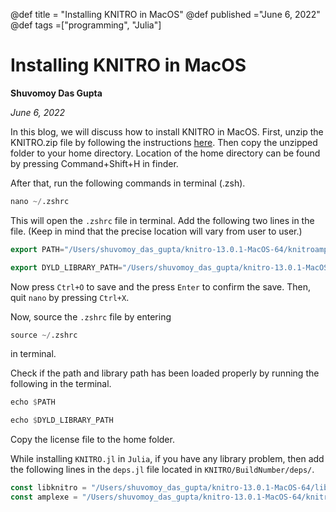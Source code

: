 @def title = "Installing KNITRO in MacOS"
@def published ="June 6, 2022"
@def tags =["programming", "Julia"]

# Installing KNITRO in MacOS

**Shuvomoy Das Gupta**

*June 6, 2022*

In this blog, we will discuss how to install KNITRO in MacOS. First, unzip the KNITRO.zip file by following the instructions [here](https://www.artelys.com/docs/knitro/1_introduction/installation/unix.html). Then copy the unzipped folder to your home directory. Location of the home directory can be found by pressing Command+Shift+H in finder. 

After that, run the following commands in terminal (.zsh).

```julia
nano ~/.zshrc 
```

This will open the `.zshrc` file in terminal. Add the following two lines in the file. (Keep in mind that the precise location will vary from user to user.)

```julia
export PATH="/Users/shuvomoy_das_gupta/knitro-13.0.1-MacOS-64/knitroampl:$PATH"

export DYLD_LIBRARY_PATH="/Users/shuvomoy_das_gupta/knitro-13.0.1-MacOS-64/lib:$DYLD_LIBRARY_PATH$"
```

Now press `Ctrl+O` to save and the press `Enter` to confirm the save. Then, quit `nano` by pressing `Ctrl+X`.

Now, source the `.zshrc` file by entering

```julia
source ~/.zshrc 
```

 in terminal.

Check if the path and library path has been loaded properly by running the following in the terminal.

```julia
echo $PATH      
```

```julia
echo $DYLD_LIBRARY_PATH
```

Copy the license file to the home folder.

While installing `KNITRO.jl` in `Julia`, if you have any library problem, then add the following lines in the `deps.jl` file located in `KNITRO/BuildNumber/deps/`.

```julia
const libknitro = "/Users/shuvomoy_das_gupta/knitro-13.0.1-MacOS-64/lib/libknitro.dylib"
const amplexe = "/Users/shuvomoy_das_gupta/knitro-13.0.1-MacOS-64/knitroampl"
```

